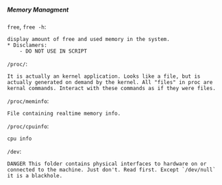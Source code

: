 ##### Memory Managment


`free`, `free -h`: 

	display amount of free and used memory in the system.
	* Disclamers:
		- DO NOT USE IN SCRIPT

`/proc/`:
	
	It is actually an kernel application. Looks like a file, but is actually generated on demand by the kernel. All "files" in proc are kernal commands. Interact with these commands as if they were files. 
	

`/proc/meminfo`:
	
	File containing realtime memory info.

`/proc/cpuinfo`:

	cpu info



`/dev`:
	
	DANGER This folder contains physical interfaces to hardware on or connected to the machine. Just don't. Read first. Except `/dev/null` it is a blackhole. 
